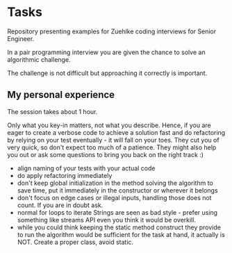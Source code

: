 # Tasks

Repository presenting examples for Zuehlke coding interviews for Senior Engineer.

In a pair programming interview you are given the chance to solve an algorithmic challenge.

The challenge is not difficult but approaching it correctly is important.


## My personal experience
The session takes about 1 hour.

Only what you key-in matters, not what you describe.
Hence, if you are eager to create a verbose code to achieve a solution fast and do refactoring by relying on your test eventually -  it will fall on your toes.
They cut you of very quick, so don't expect too much of a patience. They might also help you out or ask some questions to bring you back on the right track :)


* align naming of your tests with your actual code
* do apply refactoring immediately
* don't keep global initialization in the method solving the algorithm to save time, put it immediately in the constructor or wherever it belongs
* don't focus on edge cases or illegal inputs, handling those does not count. If you are in doubt ask.
* normal for loops to iterate Strings are seen as bad style - prefer using something like streams API even you think it would be overkill.
* while you could think keeping the static method construct they provide to run the algorithm would be sufficient for the task at hand, it actually is NOT.
Create a proper class, avoid static.
